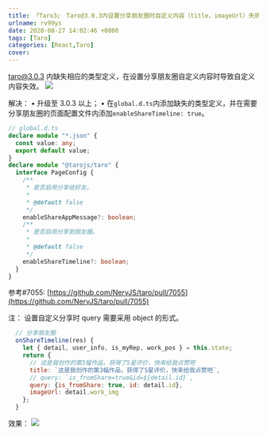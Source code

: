```yaml
---
title: 「Taro3」 Taro@3.0.3内设置分享朋友圈时自定义内容（title，imageUrl）失效
urlname: rv99ys
date: 2020-08-27 14:02:46 +0800
tags: [Taro]
categories: [React,Taro]
cover: 
---
```


<!-- more -->

taro@3.0.3 内缺失相应的类型定义，在设置分享朋友圈自定义内容时导致自定义内容失效。
![](https://cdn.nlark.com/yuque/0/2020/png/250093/1598508174868-3cf8b356-4d70-43c8-aa33-8d1205b5af1d.png#align=left&display=inline&height=117&margin=%5Bobject%20Object%5D&originHeight=117&originWidth=787&size=0&status=done&style=none&width=787)

解决：
• 升级至 3.0.3 以上；
• 在`global.d.ts`内添加缺失的类型定义，并在需要分享朋友圈的页面配置文件内添加`enableShareTimeline: true`。

```typescript
// global.d.ts
declare module "*.json" {
  const value: any;
  export default value;
}
declare module "@tarojs/taro" {
  interface PageConfig {
    /**
     * 是否启用分享给好友。
     *
     * @default false
     */
    enableShareAppMessage?: boolean;
    /**
     * 是否启用分享到朋友圈。
     *
     * @default false
     */
    enableShareTimeline?: boolean;
  }
}
```

参考#7055: [https://github.com/NervJS/taro/pull/7055](https://github.com/NervJS/taro/pull/7055)

注：
设置自定义分享时 query 需要采用 object 的形式。

```javascript
  // 分享朋友圈
  onShareTimeline(res) {
    let { detail, user_info, is_myRep, work_pos } = this.state;
    return {
      // 这是我创作的第3幅作品，获得了5星评价，快来给我点赞吧
      title: `这是我创作的第3幅作品，获得了5星评价，快来给我点赞吧`,
      // query: `is_fromShare=true&id=${detail.id}`,
      query: {is_fromShare: true, id: detail.id},
      imageUrl: detail.work_img
    };
  }
```

效果：
![](https://cdn.nlark.com/yuque/0/2020/png/250093/1598508174936-a76ce0a5-32de-43ea-b493-8983e89ff680.png#align=left&display=inline&height=226&margin=%5Bobject%20Object%5D&originHeight=226&originWidth=352&size=0&status=done&style=none&width=352)
